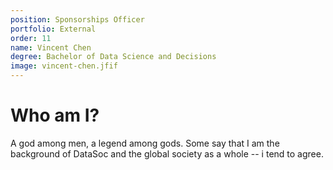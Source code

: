 ```yaml
---
position: Sponsorships Officer
portfolio: External
order: 11
name: Vincent Chen
degree: Bachelor of Data Science and Decisions
image: vincent-chen.jfif
---
```

                    
# Who am I?

A god among men, a legend among gods. Some say that I am the background of DataSoc and the global society as a whole -- i tend to agree.

